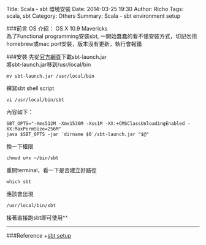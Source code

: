 Title: Scala - sbt 環境安裝
Date: 2014-03-25 19:30
Author: Richo
Tags: scala, sbt
Category: Others
Summary: Scala - sbt environment setup

###前言
OS 介紹： OS X 10.9 Mavericks  
為了Functional programming安裝sbt, 一開始蠢蠢的看不懂安裝方式，切記勿用homebrew或mac port安裝，版本沒有更新，執行會報錯  

###安裝
先從[官方網頁](http://www.scala-sbt.org/release/docs/Getting-Started/Setup.html#)下載sbt-launch.jar  
將sbt-launch.jar移到/usr/local/bin  

	mv sbt-launch.jar /usr/local/bin  

撰寫sbt shell script  

	vi /usr/local/bin/sbt

內容如下：  

	SBT_OPTS="-Xms512M -Xmx1536M -Xss1M -XX:+CMSClassUnloadingEnabled -XX:MaxPermSize=256M"  
	java $SBT_OPTS -jar `dirname $0`/sbt-launch.jar "$@"  

換一下權限  

	chmod u+x ~/bin/sbt  

重開terminal，看一下是否建立好路徑  

	which sbt  

應該會出現

	/usr/local/bin/sbt  

接著直接跑sbt即可使用^^

***

###Reference
+[sbt setup](http://www.scala-sbt.org/release/docs/Getting-Started/Setup.html)
